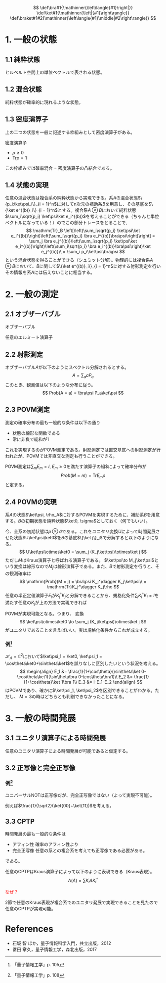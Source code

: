 $$
\def\bra#1{\mathinner{\left\langle{#1}\right|}}
\def\ket#1{\mathinner{\left|{#1}\right\rangle}}
\def\braket#1#2{\mathinner{\left\langle{#1}\middle|#2\right\rangle}}
$$
# 1. 一般の状態
## 1.1 純粋状態
ヒルベルト空間上の単位ベクトルで表される状態。
## 1.2 混合状態
純粋状態が確率的に現れるような状態。
## 1.3 密度演算子
上の二つの状態を一般に記述する枠組みとして密度演算子がある。

密度演算子
- $\rho \geq 0$
- $\mathrm{Tr}\rho = 1$

この枠組みでは確率混合 = 密度演算子の凸結合である。

## 1.4 状態の実現

任意の混合状態は複合系の純粋状態から実現できる。系$A$の混合状態$\{p_i:\ket\psi_i\}_{i = 1}^n$に対してn次元の補助系$B$を用意し、その基底を$\{\ket e^{(b)}_i\}_{i = 1}^n$とする。複合系$A\otimes B$において純粋状態$\sum_i\sqrt{p_i} \ket\psi\ket e_i^{(b)}$を考えることができる（ちゃんと単位ベクトルになっている！）のでこの部分トレースをとることで,
$$
\mathrm{Tr}_B \left[\left(\sum_i\sqrt{p_i} \ket\psi\ket e_i^{(b)}\right)\left(\sum_i\sqrt{p_i} \bra e_i^{(b)}\bra\psi\right)\right]  = \sum_j \bra e_j^{(b)}\left(\sum_i\sqrt{p_i} \ket\psi\ket e_i^{(b)}\right)\left(\sum_i\sqrt{p_i} \bra e_i^{(b)}\bra\psi\right)\ket e_j^{(b)}\\
= \sum_i p_i\ket\psi\bra\psi
$$
という混合状態を得ることができる（シュミット分解）。物理的には複合系$A\otimes B$において、$B$に関して$\{\ket e^{(b)}_i\}_{i = 1}^n$に対する射影測定を行いその情報を系$A$には伝えないことに相当する。

# 2. 一般の測定

## 2.1 オブザーバブル
オブザーバブル

任意のエルミート演算子
## 2.2 射影測定
オブザーバブル$A$が以下のようにスペクトル分解されるとする。
$$
A = \sum_{a} a P_a
$$
このとき、観測値は以下のような分布に従う。
$$
Prob(A = a) = \bra\psi P_a\ket\psi
$$
## 2.3 POVM測定

測定の確率分布の最も一般的な条件は以下の通り

- 状態の線形な関数である
- 常に非負で総和が1

これを実現するのがPOVM測定である。射影測定では直交基底への射影測定が行われたが、POVMでは非直交な測定も行うことができる。

POVM測定は$\sum_m E_m = I$, $E_m\geq 0$を満たす演算子の組$によって確率分布が
$$
Prob(M = m) = \mathrm{Tr}E_m\rho
$$
と定まる。

## 2.4 POVMの実現

系$A$の状態$\ket\psi, \rho_A$に対するPOVMを実現するために、補助系$B$を用意する。$B$の初期状態を純粋状態$\ket0, \sigma$としておく（何でもいい）。

今、全系の初期状態は$\rho\otimes\sigma$である。これをユニタリ変換$U$によって時間発展させた状態$U\ket\psi\ket0$を$B$の基底$\{\ket j\}_j$で分解すると以下のようになる。
$$
U\ket\psi\otimes\ket0 = \sum_j (K_j\ket\psi)\otimes\ket j
$$
ただし$M$はKraus演算子と呼ばれる演算子である。 $\ket\psi\to M_j\ket\psi$という変換は線形なので$M_j$は線形演算子である。また、$B$で射影測定を行うと、その観測確率は
$$
\mathrm{Prob}(M = j) = \bra\psi K_j^\dagger K_j\ket\psi\\
 = \mathrm{Tr}K_j^\dagger K_j\rho
$$
任意の半正定値演算子$E_i$が$K_j^\dagger K_j$と分解できることから、規格化条件$\sum_i K_i^\dagger K_i = I$を満たす任意の$K_j$が上の方法で実現できれば

POVMが実現可能となる。つまり、 変換
$$
\ket\psi\otimes\ket0 \to \sum_j (K_j\ket\psi)\otimes\ket j
$$
がユニタリであることを言えばいい。実は規格化条件からこれが成立する。

### 例[^1]

[^1]:「量子情報工学」p. 105

$\mathcal{H}_A = \mathbb{C}^2$において$\ket\psi_1 = \ket0, \ket\psi_1 = \cos\theta\ket0+\sin\theta\ket1$を誤りなしに区別したいという状況を考える。
$$
\begin{align}
E_1 &= \frac{1}{1+\cos\theta}(\sin\theta\ket 0-\cos\theta\ket1)(\sin\theta\bra 0-\cos\theta\bra1)\\
E_2 &= \frac{1}{1+\cos\theta}\ket 1\bra 1\\
E_3 &= I-E_1-E_2
\end{align}
$$
 はPOVMであり、確かに$\ket\psi_1, \ket\psi_2$を区別できることがわかる。ただし、 $M = 3$の時はどちらとも判別できなかったことになる。



# 3. 一般の時間発展

## 3.1 ユニタリ演算子による時間発展

任意のユニタリ演算子による時間発展が可能であると仮定する。

## 3.2 正写像と完全正写像

### 例[^2]

[^2]:「量子情報工学」p. 108

ユニバーサルNOTは正写像だが、完全正写像ではない（よって実現不可能）。

例えば$\frac{1}{\sqrt2}(\ket{00}+\ket{11})$を考える。

## 3.3 CPTP

時間発展の最も一般的な条件は

- アフィン性  確率のアフィン性より
- 完全正写像  任意の系との複合系を考えても正写像である必要がある。

である。

任意のCPTPはKraus演算子によって以下のように表現できる（Kraus表現）。
$$
\Lambda(A) = \sum K_iAK_i^\dagger
$$


<font color="Red">なぜ？</font>

2節で任意のKraus表現が複合系でのユニタリ発展で実現できることを見たので任意のCPTPが実現可能。

#  References

- 石坂 智 ほか，量子情報科学入門，共立出版，2012
- 冨田 章久，量子情報工学，森北出版，2017

